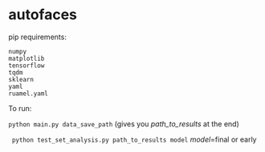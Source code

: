 # autofaces
pip requirements:
```
numpy
matplotlib
tensorflow
tqdm
sklearn
yaml
ruamel.yaml
```

To run:


```python main.py data_save_path``` (gives you *path_to_results* at the end)


``` python test_set_analysis.py path_to_results model```   *model*=final or early
